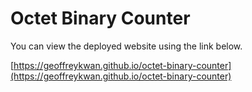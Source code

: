# Octet Binary Counter

You can view the deployed website using the link below.

[https://geoffreykwan.github.io/octet-binary-counter](https://geoffreykwan.github.io/octet-binary-counter)
